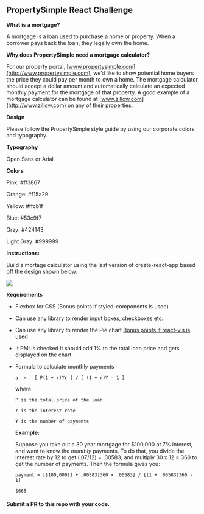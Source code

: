 ## PropertySimple React Challenge

**What is a mortgage?** 

A mortgage is a loan used to purchase a home or property. When a borrower pays back the loan, they legally own the home. 

**Why does PropertySimple need a mortgage calculator?** 

For our property portal, [www.propertysimple.com](http://www.propertysimple.com), we’d like to show potential home buyers the price they could pay per month to own a home. The mortgage calculator should accept a dollar amount and automatically calculate an expected monthly payment for the mortgage of that property. A good example of a mortgage calculator can be found at [www.zillow.com](http://www.zillow.com) on any of their properties. 

**Design** 

Please follow the PropertySimple style guide by using our corporate colors and typography.

**Typography**

Open Sans or Arial 

**Colors**

Pink: #ff3867

Orange: #f15a29

Yellow: #ffcb1f

Blue: #53c9f7

Gray: #424143

Light Gray: #999999

**Instructions:**

Build a mortage calculator using the last version of create-react-app based off the design shown below:

![](https://scontent.xx.fbcdn.net/v/t1.15752-0/p280x280/53545867_298015887558905_6873721928884944896_n.png?_nc_cat=100&_nc_ad=z-m&_nc_cid=0&_nc_zor=9&_nc_ht=scontent.xx&oh=fbd9989bbc0311dce758b1c84871a307&oe=5D1E72CE)

**Requirements**

- Flexbox for CSS (Bonus points if styled-components is used)

- Can use any library to render input boxes, checkboxes etc..

- Can use any library to render the Pie chart [Bonus points if react-vis is used](https://github.com/uber/react-vis)

- It PMI is checked it should add 1% to the total loan price and gets displayed on the chart

- Formula to calculate monthly payments

  ```a  =   [ P(1 + r)Yr ] / [ (1 + r)Y - 1 ]```

  where 

  `P is the total price of the loan`

  `r is the interest rate `

  `Y is the number of payments`

  

  

  

  **Example:**

  Suppose you take out a 30 year mortgage for $100,000 at 7% interest, and want to know the *monthly* payments. To do that, you divide the interest rate by 12 to get (.07/12) = .00583; and multiply 30 x 12 = 360 to get the number of payments. Then the formula gives you:

  ```payment = [$100,000(1 + .00583)360 x .00583] / [(1 + .00583)360 - 1]```

  ```$665```

  

#### Submit a PR to this repo with your code.




